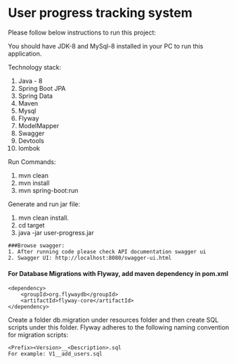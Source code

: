 # User progress tracking system 

Please follow below instructions to run this project:


You should have JDK-8 and MySql-8 installed in your PC to run this application.


Technology stack:
1. Java - 8
2. Spring Boot JPA
3. Spring Data
4. Maven
5. Mysql
6. Flyway
7. ModelMapper
8. Swagger
9. Devtools
10. lombok

Run Commands:
1. mvn clean
2. mvn install
3. mvn spring-boot:run

Generate and run jar file:
1. mvn clean install.
2. cd target
3. java -jar user-progress.jar
```
###Browse swagger:
1. After running code please check API documentation swagger ui 
2. Swagger UI: http://localhost:8080/swagger-ui.html
```

#### For Database Migrations with Flyway, add maven dependency in pom.xml

```
<dependency>
    <groupId>org.flywaydb</groupId>
    <artifactId>flyway-core</artifactId>
</dependency>
```
Create a folder db.migration under resources folder and then
create SQL scripts under this folder. 
Flyway adheres to the following naming convention for migration scripts:
```
<Prefix><Version>__<Description>.sql
For example: V1__add_users.sql
```
